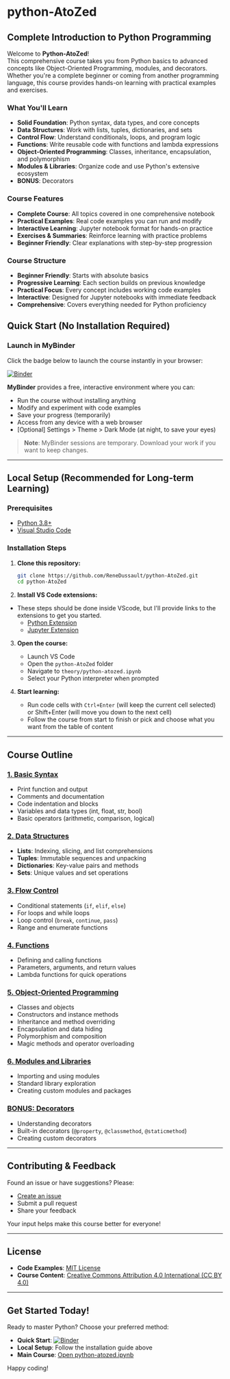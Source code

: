 # python-AtoZed

## Complete Introduction to Python Programming

Welcome to **Python-AtoZed**!  
This comprehensive course takes you from Python basics to advanced concepts like Object-Oriented Programming, modules, and decorators.  
Whether you're a complete beginner or coming from another programming language, this course provides hands-on learning with practical examples and exercises.

### What You'll Learn
- **Solid Foundation**: Python syntax, data types, and core concepts
- **Data Structures**: Work with lists, tuples, dictionaries, and sets
- **Control Flow**: Understand conditionals, loops, and program logic
- **Functions**: Write reusable code with functions and lambda expressions
- **Object-Oriented Programming**: Classes, inheritance, encapsulation, and polymorphism
- **Modules & Libraries**: Organize code and use Python's extensive ecosystem
- **BONUS**: Decorators

### Course Features
- **Complete Course**: All topics covered in one comprehensive notebook
- **Practical Examples**: Real code examples you can run and modify
- **Interactive Learning**: Jupyter notebook format for hands-on practice
- **Exercises & Summaries**: Reinforce learning with practice problems
- **Beginner Friendly**: Clear explanations with step-by-step progression

### Course Structure
- **Beginner Friendly**: Starts with absolute basics
- **Progressive Learning**: Each section builds on previous knowledge
- **Practical Focus**: Every concept includes working code examples
- **Interactive**: Designed for Jupyter notebooks with immediate feedback
- **Comprehensive**: Covers everything needed for Python proficiency

## Quick Start (No Installation Required)

### Launch in MyBinder
Click the badge below to launch the course instantly in your browser:

[![Binder](https://mybinder.org/badge_logo.svg)](https://mybinder.org/v2/gh/ReneDussault/Python-AtoZed/HEAD)

**MyBinder** provides a free, interactive environment where you can:
- Run the course without installing anything
- Modify and experiment with code examples
- Save your progress (temporarily)
- Access from any device with a web browser
- [Optional] Settings > Theme > Dark Mode (at night, to save your eyes)

> **Note**: MyBinder sessions are temporary. Download your work if you want to keep changes.

---

## Local Setup (Recommended for Long-term Learning)

### Prerequisites
- [Python 3.8+](https://www.python.org/downloads/)
- [Visual Studio Code](https://code.visualstudio.com/)

### Installation Steps
1. **Clone this repository:**
   ```bash
   git clone https://github.com/ReneDussault/python-AtoZed.git
   cd python-AtoZed
   ```

2. **Install VS Code extensions:**
- These steps should be done inside VScode, but I'll provide links to the extensions to get you started.
   - [Python Extension](https://marketplace.visualstudio.com/items?itemName=ms-python.python)
   - [Jupyter Extension](https://marketplace.visualstudio.com/items?itemName=ms-toolsai.jupyter)

3. **Open the course:**
   - Launch VS Code
   - Open the `python-AtoZed` folder
   - Navigate to `theory/python-atozed.ipynb`
   - Select your Python interpreter when prompted

4. **Start learning:**
   - Run code cells with `Ctrl+Enter` (will keep the current cell selected) 
   or Shift+Enter (will move you down to the next cell)
   - Follow the course from start to finish or pick and choose what you want from the table of content

---

## Course Outline

### [1. Basic Syntax](theory/python-atozed.ipynb#1.-Basic-Syntax)
- Print function and output
- Comments and documentation
- Code indentation and blocks
- Variables and data types (int, float, str, bool)
- Basic operators (arithmetic, comparison, logical)

### [2. Data Structures](theory/python-atozed.ipynb#2.-Data-Structures)
- **Lists**: Indexing, slicing, and list comprehensions
- **Tuples**: Immutable sequences and unpacking
- **Dictionaries**: Key-value pairs and methods
- **Sets**: Unique values and set operations

### [3. Flow Control](theory/python-atozed.ipynb#3.-Flow-Control)
- Conditional statements (`if`, `elif`, `else`)
- For loops and while loops
- Loop control (`break`, `continue`, `pass`)
- Range and enumerate functions

### [4. Functions](theory/python-atozed.ipynb#4.-Functions)
- Defining and calling functions
- Parameters, arguments, and return values
- Lambda functions for quick operations

### [5. Object-Oriented Programming](theory/python-atozed.ipynb#5.-Introduction-to-OOP)
- Classes and objects
- Constructors and instance methods
- Inheritance and method overriding
- Encapsulation and data hiding
- Polymorphism and composition
- Magic methods and operator overloading

### [6. Modules and Libraries](theory/python-atozed.ipynb#6.-Modules-and-Libraries)
- Importing and using modules
- Standard library exploration
- Creating custom modules and packages

### [BONUS: Decorators](theory/python-atozed.ipynb#BONUS:-Decorators)
- Understanding decorators
- Built-in decorators (`@property`, `@classmethod`, `@staticmethod`)
- Creating custom decorators

---

## Contributing & Feedback

Found an issue or have suggestions? Please:
- [Create an issue](https://github.com/YourUsername/python-AtoZed/issues)
- Submit a pull request
- Share your feedback

Your input helps make this course better for everyone!

---

## License

- **Code Examples**: [MIT License](./LICENSE.txt)
- **Course Content**: [Creative Commons Attribution 4.0 International (CC BY 4.0)](./LICENSE_CC_BY.txt)

---

## Get Started Today!

Ready to master Python? Choose your preferred method:

- **Quick Start**: [![Binder](https://mybinder.org/badge_logo.svg)](https://mybinder.org/v2/gh/ReneDussault/Python-AtoZed/HEAD)
- **Local Setup**: Follow the installation guide above
- **Main Course**: [Open python-atozed.ipynb](theory/python-atozed.ipynb)

Happy coding!